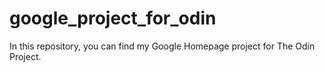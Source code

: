 # google_project_for_odin
In this repository, you can find my Google Homepage project for The Odin Project. 
